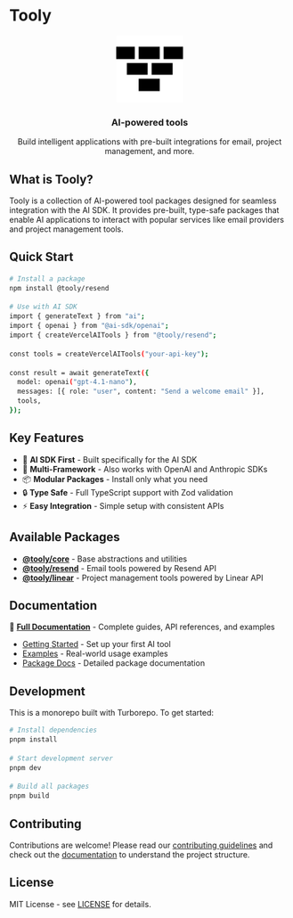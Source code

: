# Tooly

<div align="center">
  <img src="apps/docs/public/logos/tooly-logo.svg" alt="Tooly Logo" width="120" height="120">
  <h3>AI-powered tools</h3>
  <p>Build intelligent applications with pre-built integrations for email, project management, and more.</p>
</div>

## What is Tooly?

Tooly is a collection of AI-powered tool packages designed for seamless integration with the AI SDK. It provides pre-built, type-safe packages that enable AI applications to interact with popular services like email providers and project management tools.

## Quick Start

```bash
# Install a package
npm install @tooly/resend

# Use with AI SDK
import { generateText } from "ai";
import { openai } from "@ai-sdk/openai";
import { createVercelAITools } from "@tooly/resend";

const tools = createVercelAITools("your-api-key");

const result = await generateText({
  model: openai("gpt-4.1-nano"),
  messages: [{ role: "user", content: "Send a welcome email" }],
  tools,
});
```

## Key Features

- 🚀 **AI SDK First** - Built specifically for the AI SDK
- 🤖 **Multi-Framework** - Also works with OpenAI and Anthropic SDKs
- 📦 **Modular Packages** - Install only what you need
- 🔒 **Type Safe** - Full TypeScript support with Zod validation
- ⚡ **Easy Integration** - Simple setup with consistent APIs

## Available Packages

- **[@tooly/core](./packages/core)** - Base abstractions and utilities
- **[@tooly/resend](./packages/resend)** - Email tools powered by Resend API
- **[@tooly/linear](./packages/linear)** - Project management tools powered by Linear API

## Documentation

📖 **[Full Documentation](https://tooly.dev/docs)** - Complete guides, API references, and examples

- [Getting Started](https://tooly.dev/docs/getting-started) - Set up your first AI tool
- [Examples](https://tooly.dev/docs/examples) - Real-world usage examples
- [Package Docs](https://tooly.dev/docs/packages) - Detailed package documentation

## Development

This is a monorepo built with Turborepo. To get started:

```bash
# Install dependencies
pnpm install

# Start development server
pnpm dev

# Build all packages
pnpm build
```

## Contributing

Contributions are welcome! Please read our [contributing guidelines](./CONTRIBUTING.md) and check out the [documentation](https://tooly.dev/docs) to understand the project structure.

## License

MIT License - see [LICENSE](./LICENSE) for details.
